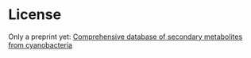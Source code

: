 # License

Only a preprint yet:
[Comprehensive database of secondary metabolites from cyanobacteria](https://www.biorxiv.org/content/10.1101/2020.04.16.038703v1)
